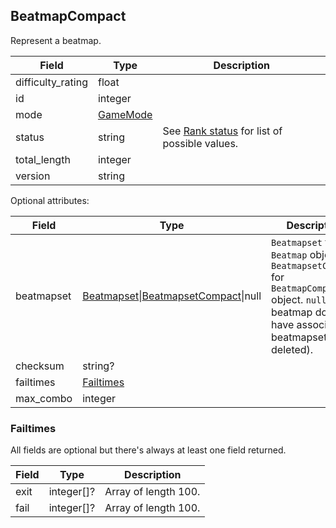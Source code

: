 ## BeatmapCompact

Represent a beatmap.

Field             | Type                  | Description
----------------- | --------------------- | -----------
difficulty_rating | float                 | |
id                | integer               | |
mode              | [GameMode](#gamemode) | |
status            | string                | See [Rank status](#beatmapsetcompact-rank-status) for list of possible values.
total_length      | integer               | |
version           | string                | |

Optional attributes:

Field       | Type                                                                     | Description
----------- | ------------------------------------------------------------------------ | -----------
beatmapset  | [Beatmapset](#beatmapset)\|[BeatmapsetCompact](#beatmapsetcompact)\|null | `Beatmapset` for `Beatmap` object, `BeatmapsetCompact` for `BeatmapCompact` object. `null` if the beatmap doesn't have associated beatmapset (e.g. deleted).
checksum    | string?                                                                  | |
failtimes   | [Failtimes](#beatmapcompact-failtimes)                                   | |
max_combo   | integer                                                                  | |

<div id="beatmapcompact-failtimes" data-unique="beatmapcompact-failtimes"></div>

### Failtimes

All fields are optional but there's always at least one field returned.

Field | Type       | Description
----- | ---------- | --------------------
exit  | integer[]? | Array of length 100.
fail  | integer[]? | Array of length 100.
